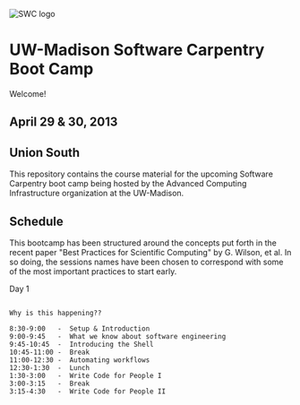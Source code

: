 ![SWC logo](http://software-carpentry.org/img/software-carpentry-banner.png)

UW-Madison Software Carpentry Boot Camp
=======================================
Welcome!

April 29 & 30, 2013
--------------------

Union South
--------------

This repository contains the course material for the upcoming Software
Carpentry boot camp being hosted by the Advanced Computing
Infrastructure organization at the UW-Madison.

Schedule
-----------

This bootcamp has been structured around the concepts put forth in the
recent paper "Best Practices for Scientific Computing" by G. Wilson,
et al. In so doing, the sessions names have been chosen to correspond
with some of the most important practices to start early.

Day 1
~~~~~~

Why is this happening??

8:30-9:00   -  Setup & Introduction
9:00-9:45   -  What we know about software engineering
9:45-10:45  -  Introducing the Shell
10:45-11:00 -  Break
11:00-12:30 -  Automating workflows
12:30-1:30  -  Lunch
1:30-3:00   -  Write Code for People I
3:00-3:15   -  Break
3:15-4:30   -  Write Code for People II

